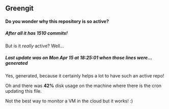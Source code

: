 ## Greengit

#### Do you wonder why this repository is so active?

##### After all it has 1510 commits!

But is it *really* active? Well...

##### Last update was on Mon Apr 15 at 18:25:01 when those lines were... generated

Yes, generated, because it certainly helps a lot to have such an active repo!

Oh and there was **42%** disk usage on the machine
where there is the cron updating this file.

Not the best way to monitor a VM in the cloud but it works! :)
